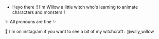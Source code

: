- Heyo there !! 
I'm Willow a little witch who's learning to animate characters and monsters !

✨ All pronouns are fine ✨

 👀 I'm on instagram if you want to see a bit of my witchcraft : @willy_willow

<!---
Willow-LilWitch/Willow-LilWitch is a ✨ special ✨ repository because its `README.md` (this file) appears on your GitHub profile.
You can click the Preview link to take a look at your changes.
--->
